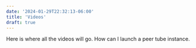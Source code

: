 ```yaml
---
date: '2024-01-29T22:32:13-06:00'
title: 'Videos'
draft: true
---
```


Here is where all the videos will go. How can I launch a peer tube instance.